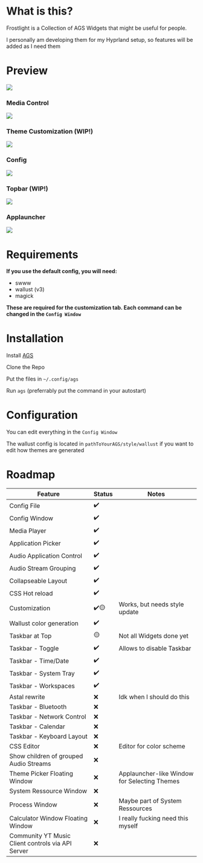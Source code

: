 # What is this?

Frostlight is a Collection of AGS Widgets that might be useful for people.

I personally am developing them for my Hyprland setup, so features will be added as I need them

# Preview

![](assets/20241029_155728_image.png)

### Media Control

![](assets/20241029_155811_image.png)

### Theme Customization (WIP!)

![](assets/20241029_155827_image.png)

### Config

![](assets/20241029_155855_image.png)

### Topbar (WIP!)

![](assets/20241005_174937_image.png)

### Applauncher

![](assets/20241109_233142_image.png)

# Requirements

**If you use the default config, you will need:**

- swww
- wallust (v3)
- magick

**These are required for the customization tab. Each command can be changed in the `Config Window`**

# Installation

Install [AGS](https://aylur.github.io/ags-docs/config/installation/)

Clone the Repo

Put the files in `~/.config/ags`

Run `ags` (preferrably put the command in your autostart)

# Configuration

You can edit everything in the `Config Window`

The wallust config is located in `pathToYourAGS/style/wallust` if you want to edit how themes are generated

# Roadmap

| Feature                                | Status | Notes                                        |
| -------------------------------------- | ------ | -------------------------------------------- |
| Config File                            | ✔️     |                                              |
| Config Window                          | ✔️     |                                              |
| Media Player                           | ✔️     |                                              |
| Application Picker                     | ✔️     |                                              |
| Audio Application Control              | ✔️     |                                              |
| Audio Stream Grouping                  | ✔️     |                                              |
| Collapseable Layout                    | ✔️     |                                              |
| CSS Hot reload                         | ✔️     |                                              |
| Customization                          | ✔️🟡   | Works, but needs style update                |
| Wallust color generation               | ✔️     |                                              |
| Taskbar at Top                         | 🟡     | Not all Widgets done yet                     |
| Taskbar - Toggle                       | ✔️     | Allows to disable Taskbar                    |
| Taskbar - Time/Date                    | ✔️     |                                              |
| Taskbar - System Tray                  | ✔️     |                                              |
| Taskbar - Workspaces                   | ✔️     |                                              |
| Astal rewrite                          | ❌     | Idk when I should do this                    |
| Taskbar - Bluetooth                    | ❌     |                                              |
| Taskbar - Network Control              | ❌     |                                              |
| Taskbar - Calendar                     | ❌     |                                              |
| Taskbar - Keyboard Layout              | ❌     |                                              |
| CSS Editor                             | ❌     | Editor for color scheme                      |
| Show children of grouped Audio Streams | ❌     |                                              |
| Theme Picker Floating Window           | ❌     | Applauncher-like Window for Selecting Themes |
| System Ressource Window                | ❌     |                                              |
| Process Window                         | ❌     | Maybe part of System Ressources              |
| Calculator Window Floating Window      | ❌     | I really fucking need this myself            |
| Community YT Music Client controls via API Server      | ❌     |             |
